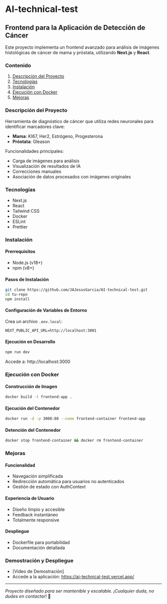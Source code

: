 # AI-technical-test

## Frontend para la Aplicación de Detección de Cáncer

Este proyecto implementa un frontend avanzado para análisis de imágenes histológicas de cáncer de mama y próstata, utilizando **Next.js** y **React**.

### Contenido

1. [Descripción del Proyecto](#descripción-del-proyecto)
2. [Tecnologías](#tecnologías)
3. [Instalación](#instalación)
4. [Ejecución con Docker](#ejecución-con-docker)
5. [Mejoras](#mejoras)

### Descripción del Proyecto

Herramienta de diagnóstico de cáncer que utiliza redes neuronales para identificar marcadores clave:

- **Mama**: KI67, Her2, Estrógeno, Progesterona
- **Próstata**: Gleason

Funcionalidades principales:

- Carga de imágenes para análisis
- Visualización de resultados de IA
- Correcciones manuales
- Asociación de datos procesados con imágenes originales

### Tecnologías

- Next.js
- React
- Tailwind CSS
- Docker
- ESLint
- Prettier

### Instalación

#### Prerrequisitos

- Node.js (v18+)
- npm (v8+)

#### Pasos de Instalación

```bash
git clone https://github.com/JAJesusGarcia/AI-technical-test.git
cd tu-repo
npm install
```

#### Configuración de Variables de Entorno

Crea un archivo `.env.local`:

```env
NEXT_PUBLIC_API_URL=http://localhost:3001
```

#### Ejecución en Desarrollo

```bash
npm run dev
```

Accede a: http://localhost:3000

### Ejecución con Docker

#### Construcción de Imagen

```bash
docker build -t frontend-app .
```

#### Ejecución del Contenedor

```bash
docker run -d -p 3000:80 --name frontend-container frontend-app
```

#### Detención del Contenedor

```bash
docker stop frontend-container && docker rm frontend-container
```

### Mejoras

#### Funcionalidad

- Navegación simplificada
- Redirección automática para usuarios no autenticados
- Gestión de estado con AuthContext

#### Experiencia de Usuario

- Diseño limpio y accesible
- Feedback instantáneo
- Totalmente responsive

#### Despliegue

- Dockerfile para portabilidad
- Documentación detallada

### Demostración y Despliegue

- [Video de Demostración]
- Accede a la aplicación: https://ai-technical-test.vercel.app/

---

_Proyecto diseñado para ser mantenible y escalable. ¡Cualquier duda, no dudes en contactar!_ 🚀
